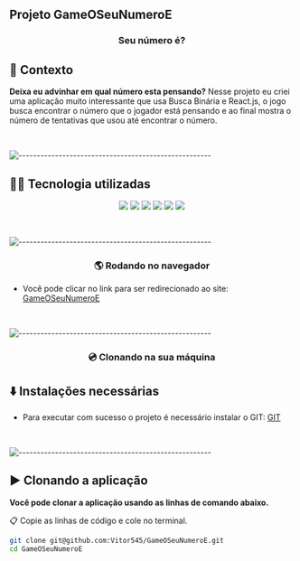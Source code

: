 ## Projeto GameOSeuNumeroE
 
<h3 align='center'> Seu número é? </h3>

## 📄 Contexto

**Deixa eu advinhar em qual número esta pensando?** Nesse projeto eu criei uma aplicação muito interessante que usa Busca Binária e React.js, o jogo busca encontrar o número que o jogador está pensando e ao final mostra o número de tentativas que usou até encontrar o número.

<br/>


![-----------------------------------------------------](https://raw.githubusercontent.com/andreasbm/readme/master/assets/lines/rainbow.png)


## 👨‍💻 Tecnologia utilizadas

<p align='center'>
  <img src='https://img.shields.io/badge/JavaScript-yellow?style=for-the-badge' />
  <img src='https://img.shields.io/badge/React-blue?style=for-the-badge' />
  <img src='https://img.shields.io/badge/Git-black?style=for-the-badge' />
  <img src='https://img.shields.io/badge/GitHub-purple?style=for-the-badge' />
  <img src='https://img.shields.io/badge/css-blue?style=for-the-badge' />
  <img src='https://img.shields.io/badge/html-orange?style=for-the-badge' />
</p>

<br/>


![-----------------------------------------------------](https://raw.githubusercontent.com/andreasbm/readme/master/assets/lines/rainbow.png)

 
<h3 align='center'> 🌎 Rodando no navegador</h3>

- Você pode clicar no link para ser redirecionado ao site:
[GameOSeuNumeroE](https://csb-dbmq1.netlify.app/)


<br/>


![-----------------------------------------------------](https://raw.githubusercontent.com/andreasbm/readme/master/assets/lines/rainbow.png)


<h3 align='center'> 💿 Clonando na sua máquina</h3>


## ⬇️ Instalações necessárias

- Para executar com sucesso o projeto é necessário instalar o GIT:
[GIT](https://git-scm.com/downloads)

<br/>


![-----------------------------------------------------](https://raw.githubusercontent.com/andreasbm/readme/master/assets/lines/rainbow.png)


## ▶️ Clonando a aplicação

**Você pode clonar a aplicação usando as linhas de comando abaixo.**

📋 Copie as linhas de código e cole no terminal.

```bash
git clone git@github.com:Vitor545/GameOSeuNumeroE.git
cd GameOSeuNumeroE
```

<br/>

